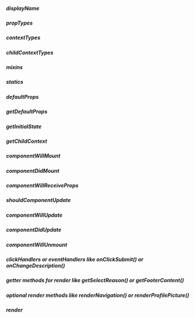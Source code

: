 
##### displayName
##### propTypes
##### contextTypes
##### childContextTypes
##### mixins
##### statics
##### defaultProps
##### getDefaultProps
##### getInitialState
##### getChildContext
##### componentWillMount
##### componentDidMount
##### componentWillReceiveProps
##### shouldComponentUpdate
##### componentWillUpdate
##### componentDidUpdate
##### componentWillUnmount
##### clickHandlers or eventHandlers like onClickSubmit() or onChangeDescription()
##### getter methods for render like getSelectReason() or getFooterContent()
##### optional render methods like renderNavigation() or renderProfilePicture()
##### render
